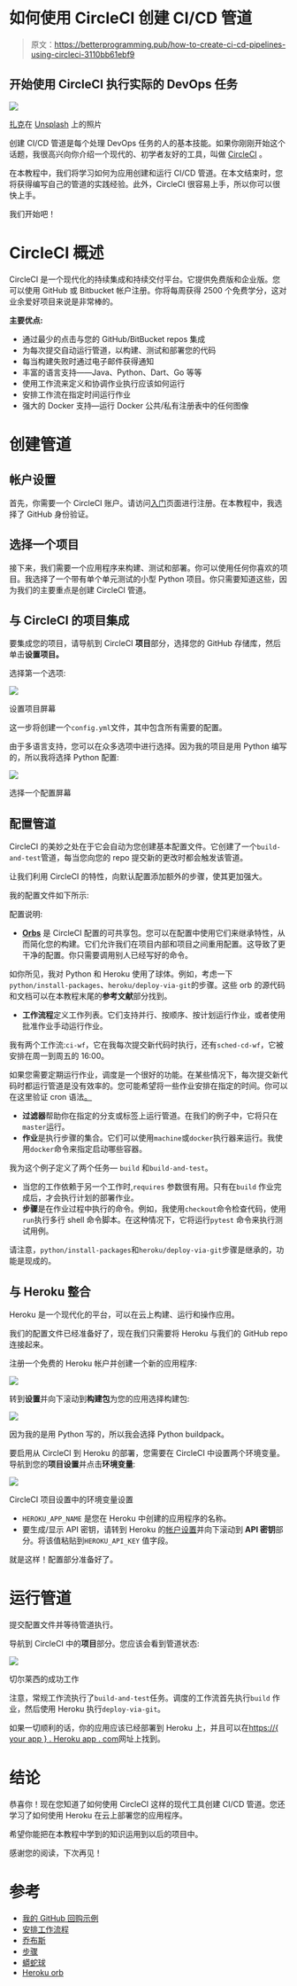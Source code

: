 # 如何使用 CircleCI 创建 CI/CD 管道

> 原文：<https://betterprogramming.pub/how-to-create-ci-cd-pipelines-using-circleci-3110bb61ebf9>

## 开始使用 CircleCI 执行实际的 DevOps 任务

![](img/5c1d19c726f629000e476cd305513d35.png)

[扎克](https://unsplash.com/@zaks?utm_source=medium&utm_medium=referral)在 [Unsplash](https://unsplash.com?utm_source=medium&utm_medium=referral) 上的照片

创建 CI/CD 管道是每个处理 DevOps 任务的人的基本技能。如果你刚刚开始这个话题，我很高兴向你介绍一个现代的、初学者友好的工具，叫做 [CircleCI](https://circleci.com/) 。

在本教程中，我们将学习如何为应用创建和运行 CI/CD 管道。在本文结束时，您将获得编写自己的管道的实践经验。此外，CircleCI 很容易上手，所以你可以很快上手。

我们开始吧！

# CircleCI 概述

CircleCI 是一个现代化的持续集成和持续交付平台。它提供免费版和企业版。您可以使用 GitHub 或 Bitbucket 帐户注册。你将每周获得 2500 个免费学分，这对业余爱好项目来说是非常棒的。

**主要优点:**

*   通过最少的点击与您的 GitHub/BitBucket repos 集成
*   为每次提交自动运行管道，以构建、测试和部署您的代码
*   每当构建失败时通过电子邮件获得通知
*   丰富的语言支持——Java、Python、Dart、Go 等等
*   使用工作流来定义和协调作业执行应该如何运行
*   安排工作流在指定时间运行作业
*   强大的 Docker 支持—运行 Docker 公共/私有注册表中的任何图像

# 创建管道

## 帐户设置

首先，你需要一个 CircleCI 账户。请访问[入门](https://circleci.com/signup/?utm_source=google&utm_medium=cpc&utm_content=signup&utm_campaign=sitelinkSignup&gclid=CjwKCAjw3MSHBhB3EiwAxcaEu33a2JA52rNiqsgDFX-vTM0qSOeefOpws5Uoe-xTUv-HZRCvK9UeCRoCasYQAvD_BwE)页面进行注册。在本教程中，我选择了 GitHub 身份验证。

## 选择一个项目

接下来，我们需要一个应用程序来构建、测试和部署。你可以使用任何你喜欢的项目。我选择了一个带有单个单元测试的小型 Python 项目。你只需要知道这些，因为我们的主要重点是创建 CircleCI 管道。

## 与 CircleCI 的项目集成

要集成您的项目，请导航到 CircleCI **项目**部分，选择您的 GitHub 存储库，然后单击**设置项目。**

选择第一个选项:

![](img/c564b7b3249bda0f6fccec74c9fc3d8c.png)

设置项目屏幕

这一步将创建一个`config.yml`文件，其中包含所有需要的配置。

由于多语言支持，您可以在众多选项中进行选择。因为我的项目是用 Python 编写的，所以我将选择 Python 配置:

![](img/2b52cab0edc25e4a450080195965480a.png)

选择一个配置屏幕

## 配置管道

CircleCI 的美妙之处在于它会自动为您创建基本配置文件。它创建了一个`build-and-test`管道，每当您向您的 repo 提交新的更改时都会触发该管道。

让我们利用 CircleCI 的特性，向默认配置添加额外的步骤，使其更加强大。

我的配置文件如下所示:

配置说明:

*   [**Orbs**](https://circleci.com/developer/orbs?utm_source=gb&utm_medium=SEM&utm_campaign=SEM-gb-200-Eng-emea&utm_content=SEM-gb-200-Eng-emea-CircleCI-Orbs&utm_term=OrbRegistryLP&gclid=CjwKCAjw3MSHBhB3EiwAxcaEuyp9jNPuTt8Wcb6aMW3QgX7ItSvbGl7CHqfBopB3sljEebKfgY0VURoCPYwQAvD_BwE) 是 CircleCI 配置的可共享包。您可以在配置中使用它们来继承特性，从而简化您的构建。它们允许我们在项目内部和项目之间重用配置。这导致了更干净的配置。你只需要调用别人已经写好的命令。

如你所见，我对 Python 和 Heroku 使用了球体。例如，考虑一下`python/install-packages`、`heroku/deploy-via-git`的步骤。这些 orb 的源代码和文档可以在本教程末尾的**参考文献**部分找到。

*   **工作流程**定义工作列表。它们支持并行、按顺序、按计划运行作业，或者使用批准作业手动运行作业。

我有两个工作流:`ci-wf`，它在我每次提交新代码时执行，还有`sched-cd-wf`，它被安排在周一到周五的 16:00。

如果您需要定期运行作业，调度是一个很好的功能。在某些情况下，每次提交新代码时都运行管道是没有效率的。您可能希望将一些作业安排在指定的时间。你可以在这里验证 cron 语法[。](https://crontab.guru/#0_16_*_*_1,2,3,4,5)

*   **过滤器**帮助你在指定的分支或标签上运行管道。在我们的例子中，它将只在`master`运行。
*   **作业**是执行步骤的集合。它们可以使用`machine`或`docker`执行器来运行。我使用`docker`命令来指定启动哪些容器。

我为这个例子定义了两个任务— `build` 和`build-and-test`。

*   当您的工作依赖于另一个工作时,`requires` 参数很有用。只有在`build` 作业完成后，才会执行计划的部署作业。
*   **步骤**是在作业过程中执行的命令。例如，我使用`checkout`命令检查代码，使用`run`执行多行 shell 命令脚本。在这种情况下，它将运行`pytest` 命令来执行测试用例。

请注意，`python/install-packages`和`heroku/deploy-via-git`步骤是继承的，功能是现成的。

## 与 Heroku 整合

Heroku 是一个现代化的平台，可以在云上构建、运行和操作应用。

我们的配置文件已经准备好了，现在我们只需要将 Heroku 与我们的 GitHub repo 连接起来。

注册一个免费的 Heroku 帐户并创建一个新的应用程序:

![](img/73eb193606b4278fd4126b056730636b.png)

转到**设置**并向下滚动到**构建包**为您的应用选择构建包:

![](img/f1a2a465b6b389ea0a9d12e4b563e124.png)

因为我的是用 Python 写的，所以我会选择 Python buildpack。

要启用从 CircleCI 到 Heroku 的部署，您需要在 CircleCI 中设置两个环境变量。导航到您的**项目设置**并点击**环境变量**:

![](img/41256375c2b922f3e7d566c683545128.png)

CircleCI 项目设置中的环境变量设置

*   `HEROKU_APP_NAME` 是您在 Heroku 中创建的应用程序的名称。
*   要生成/显示 API 密钥，请转到 Heroku 的[帐户设置](https://dashboard.heroku.com/account)并向下滚动到 **API 密钥**部分。将该值粘贴到`HEROKU_API_KEY` 值字段。

就是这样！配置部分准备好了。

# 运行管道

提交配置文件并等待管道执行。

导航到 CircleCI 中的**项目**部分。您应该会看到管道状态:

![](img/4e6b0fe30146a25dc16581e34dc9954e.png)

切尔莱西的成功工作

注意，常规工作流执行了`build-and-test`任务。调度的工作流首先执行`build` 作业，然后使用 Heroku 执行`deploy-via-git`。

如果一切顺利的话，你的应用应该已经部署到 Heroku 上，并且可以在[https://{ your app } . Heroku app . com](/[APP_NAME].herokuapp.com)网址上找到。

# 结论

恭喜你！现在您知道了如何使用 CircleCI 这样的现代工具创建 CI/CD 管道。您还学习了如何使用 Heroku 在云上部署您的应用程序。

希望你能把在本教程中学到的知识运用到以后的项目中。

感谢您的阅读，下次再见！

# 参考

*   [我的 GitHub 回购示例](https://github.com/kirshiyin89/heremap_memories_marker/tree/master)
*   [安排工作流程](https://circleci.com/docs/2.0/workflows/?utm_medium=SEM&utm_source=gnb&utm_campaign=SEM-gb-DSA-Eng-emea&utm_content=&utm_term=dynamicSearch-&gclid=CjwKCAjw3MSHBhB3EiwAxcaEu9mYyOoUGUitwudxO7704zgAj5YhZDxP2ZCAZM-39RoXcU0ikuvC3xoC-a0QAvD_BwE#scheduling-a-workflow)
*   [乔布斯](https://circleci.com/docs/2.0/concepts/?section=getting-started#jobs)
*   [步骤](https://circleci.com/docs/2.0/concepts/?section=getting-started#steps)
*   [蟒蛇球](https://circleci.com/developer/orbs/orb/circleci/python)
*   [Heroku orb](https://circleci.com/developer/orbs/orb/circleci/heroku)